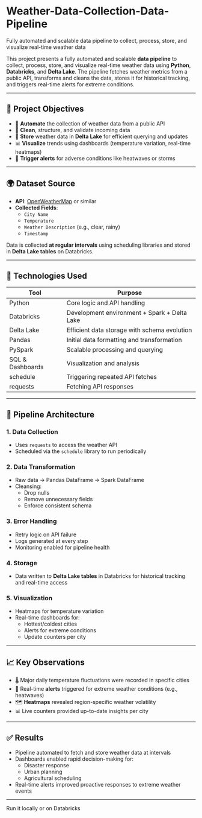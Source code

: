 # Weather-Data-Collection-Data-Pipeline
Fully automated and scalable data pipeline to collect, process, store, and visualize real-time weather data

This project presents a fully automated and scalable **data pipeline** to collect, process, store, and visualize real-time weather data using **Python**, **Databricks**, and **Delta Lake**. The pipeline fetches weather metrics from a public API, transforms and cleans the data, stores it for historical tracking, and triggers real-time alerts for extreme conditions.

---

## 📌 Project Objectives

- 🔁 **Automate** the collection of weather data from a public API
- 🧹 **Clean**, structure, and validate incoming data
- 🏪 **Store** weather data in **Delta Lake** for efficient querying and updates
- 📊 **Visualize** trends using dashboards (temperature variation, real-time heatmaps)
- 🚨 **Trigger alerts** for adverse conditions like heatwaves or storms

---

## 🌍 Dataset Source

- **API**: [OpenWeatherMap](https://openweathermap.org/api) or similar
- **Collected Fields**:
  - `City Name`
  - `Temperature`
  - `Weather Description` (e.g., clear, rainy)
  - `Timestamp`

Data is collected **at regular intervals** using scheduling libraries and stored in **Delta Lake tables** on Databricks.

---

## 🔧 Technologies Used

| Tool          | Purpose                                       |
|---------------|-----------------------------------------------|
| Python        | Core logic and API handling                  |
| Databricks    | Development environment + Spark + Delta Lake |
| Delta Lake    | Efficient data storage with schema evolution |
| Pandas        | Initial data formatting and transformation   |
| PySpark       | Scalable processing and querying             |
| SQL & Dashboards | Visualization and analysis               |
| schedule      | Triggering repeated API fetches              |
| requests      | Fetching API responses                       |

---

## 🔁 Pipeline Architecture

### 1. **Data Collection**
- Uses `requests` to access the weather API
- Scheduled via the `schedule` library to run periodically

### 2. **Data Transformation**
- Raw data → Pandas DataFrame → Spark DataFrame
- Cleansing:
  - Drop nulls
  - Remove unnecessary fields
  - Enforce consistent schema

### 3. **Error Handling**
- Retry logic on API failure
- Logs generated at every step
- Monitoring enabled for pipeline health

### 4. **Storage**
- Data written to **Delta Lake tables** in Databricks for historical tracking and real-time access

### 5. **Visualization**
- Heatmaps for temperature variation
- Real-time dashboards for:
  - Hottest/coldest cities
  - Alerts for extreme conditions
  - Update counters per city

---

## 📈 Key Observations

- 🌡️ Major daily temperature fluctuations were recorded in specific cities
- 🚨 Real-time **alerts** triggered for extreme weather conditions (e.g., heatwaves)
- 🗺️ **Heatmaps** revealed region-specific weather volatility
- 📊 Live counters provided up-to-date insights per city

---

## ✅ Results

- Pipeline automated to fetch and store weather data at intervals
- Dashboards enabled rapid decision-making for:
  - Disaster response
  - Urban planning
  - Agricultural scheduling
- Real-time alerts improved proactive responses to extreme weather events

---

Run it locally or on Databricks

